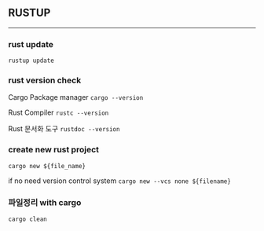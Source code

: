 ## RUSTUP

---

### rust update

`rustup update`

### rust version check

Cargo Package manager
`cargo --version`

Rust Compiler
`rustc --version`

Rust 문서화 도구
`rustdoc --version`

### create new rust project

`cargo new ${file_name}`

if no need version control system
`cargo new --vcs none ${filename}`

### 파일정리 with cargo

`cargo clean`
